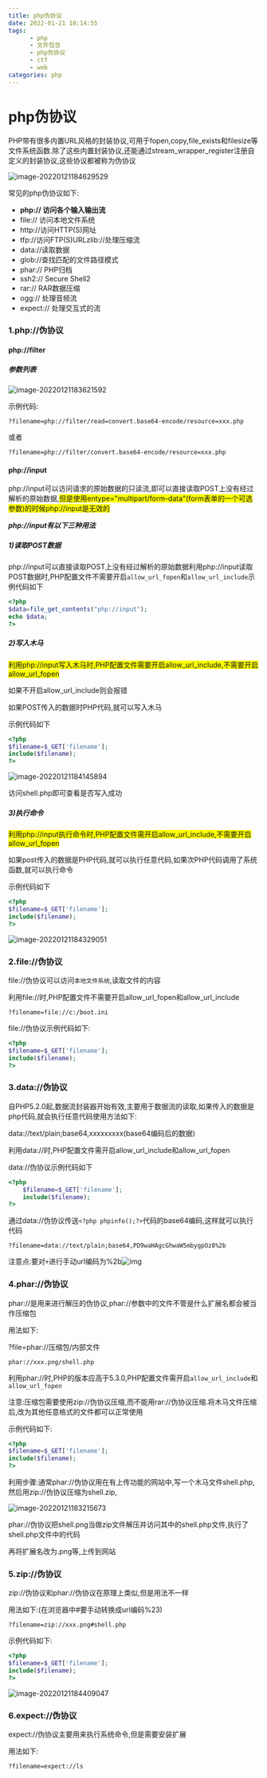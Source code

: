 ```yaml
---
title: php伪协议
date: 2022-01-21 18:14:55
tags:
      - php
      - 文件包含
      - php伪协议
      - ctf
      - web
categories: php
---
```


# php伪协议

PHP带有很多内置URL风格的封装协议,可用于fopen,copy,file_exists和filesize等文件系统函数.除了这些内置封装协议,还能通过stream_wrapper_register注册自定义的封装协议,这些协议都被称为伪协议<!--more-->

![image-20220121184629529](https://blue-satchel.oss-cn-chengdu.aliyuncs.com/img/image-20220121184629529.png)

常见的php伪协议如下:



- **php:// 访问各个输入输出流**
- file://  访问本地文件系统
- http://访问HTTP(S)网址
- tfp://访问FTP(S)URLzlib://处理压缩流
- data://读取数据
- glob://查找匹配的文件路径模式
- phar:// PHP归档
- ssh2:// Secure Shell2
- rar:// RAR数据压缩
- ogg:// 处理音频流
- expect:// 处理交互式的流

### 1.php://伪协议

#### php://filter

##### 参数列表

![image-20220121183621592](https://blue-satchel.oss-cn-chengdu.aliyuncs.com/img/image-20220121183621592.png)

示例代码:

`?filename=php://filter/read=convert.base64-encode/resource=xxx.php`  

或者

`?filename=php://filter/convert.base64-encode/resource=xxx.php`

#### php://input

php://input可以访问请求的原始数据的只读流,即可以直接读取POST上没有经过解析的原始数据,<label style="background:yellow">但是使用entype="multipart/form-data"(form表单的一个可选参数)的时候php://input是无效的</label>

***php://input有以下三种用法***

##### 1)读取POST数据   

php://input可以直接读取POST上没有经过解析的原始数据利用php://input读取POST数据时,PHP配置文件不需要开启`allow_url_fopen`和`allow_url_include`示例代码如下

```php
<?php
$data=file_get_contents("php://input");
echo $data;
?>
```

##### 2)写入木马

<label style="background:yellow">利用php://input写入木马时,PHP配置文件需要开启allow_url_include,不需要开启allow_url_fopen</label>

如果不开启allow_url_include则会报错

如果POST传入的数据时PHP代码,就可以写入木马

示例代码如下

```php
<?php
$filename=$_GET['filename'];
include($filename);
?>
```

![image-20220121184145894](https://blue-satchel.oss-cn-chengdu.aliyuncs.com/img/image-20220121184145894.png)

访问shell.php即可查看是否写入成功

##### 3)执行命令

<label style="background:yellow">利用php://input执行命令时,PHP配置文件需开启allow_url_include,不需要开启allow_url_fopen</label>

如果post传入的数据是PHP代码,就可以执行任意代码,如果次PHP代码调用了系统函数,就可以执行命令

示例代码如下

```php
<?php
$filename=$_GET['filename'];
include($filename);
?>
```

![image-20220121184329051](https://blue-satchel.oss-cn-chengdu.aliyuncs.com/img/image-20220121184329051.png)

### 2.file://伪协议

file://伪协议可以访问`本地文件系统`,读取文件的内容

利用file://时,PHP配置文件不需要开启allow_url_fopen和allow_url_include

`?filename=file://c:/boot.ini`

file://伪协议示例代码如下:

```php
<?php
$filename=$_GET['filename'];
include($filename);
?>
```

### 3.data://伪协议

自PHP5.2.0起,数据流封装器开始有效,主要用于数据流的读取,如果传入的数据是php代码,就会执行任意代码使用方法如下:

data://text/plain;base64,xxxxxxxxx(base64编码后的数据)

利用data://时,PHP配置文件需开启allow_url_include和allow_url_fopen

data://伪协议示例代码如下

```php
<?php
    $filename=$_GET['filename'];
	include($filename);
?>
```

通过data://伪协议传送`<?php phpinfo();?>`代码的base64编码,这样就可以执行代码

`?filename=data://text/plain;base64,PD9waHAgcGhwaW5mbygpOz8%2b`

注意点:要对`+`进行手动url编码为%2b![img](https://blue-satchel.oss-cn-chengdu.aliyuncs.com/img/Image(17).png)





### 4.phar://伪协议

phar://是用来进行解压的伪协议,phar://参数中的文件不管是什么扩展名都会被当作压缩包

用法如下:

?file=phar://压缩包/内部文件

`phar://xxx.png/shell.php`

利用phar://时,PHP的版本应高于5.3.0,PHP配置文件需开启`allow_url_include`和`allow_url_fopen`

注意:压缩包需要使用zip://伪协议压缩,而不能用rar://伪协议压缩.将木马文件压缩后,改为其他任意格式的文件都可以正常使用

示例代码如下:

```php
<?php
$filename=$_GET['filename'];
include($filename);
?>
```

利用步骤:通常phar://伪协议用在有上传功能的网站中,写一个木马文件shell.php,然后用zip://伪协议压缩为shell.zip,

![image-20220121183215673](https://blue-satchel.oss-cn-chengdu.aliyuncs.com/img/image-20220121183215673.png)

phar://伪协议把shell.png当做zip文件解压并访问其中的shell.php文件,执行了shell.php文件中的代码

再将扩展名改为.png等,上传到网站

### 5.zip://伪协议

zip://伪协议和phar://伪协议在原理上类似,但是用法不一样

用法如下:(在浏览器中#要手动转换成url编码%23)

`?filename=zip://xxx.png#shell.php`

示例代码如下:

```php
<?php
$filename=$_GET['filename'];
include($filename);
?>
```

![image-20220121184409047](https://blue-satchel.oss-cn-chengdu.aliyuncs.com/img/image-20220121184409047.png)

### 6.expect://伪协议

expect://伪协议主要用来执行系统命令,但是需要安装扩展

用法如下:

`?filename=expect://ls`
